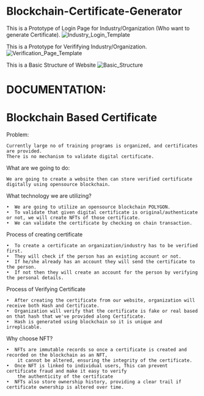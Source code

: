 # Blockchain-Certificate-Generator

This is a Prototype of Login Page for Industry/Organization (Who want to generate Certificate).
![Industry_Login_Template](https://github.com/Himesh-032/blockchain-certificate-generator/assets/145576571/637bcf1d-1d16-47fe-b84d-6ef742c0db9c)


This is a Prototype for Verififying Industry/Organization.
![Verification_Page_Template](https://github.com/Himesh-032/blockchain-certificate-generator/assets/145576571/15e48cf1-a389-46ed-b65e-e7f51bb0d38c)


This is a Basic Structure of Website
![Basic_Structure](https://github.com/Himesh-032/blockchain-certificate-generator/assets/145576571/971c090d-edf0-4c43-90aa-aca90899370e)

# DOCUMENTATION:

# Blockchain Based Certificate

Problem:

    Currently large no of training programs is organized, and certificates are provided.
    There is no mechanism to validate digital certificate.

What are we going to do:
    
    We are going to create a website then can store verified certificate digitally using opensource blockchain.

What technology we are utilizing?

    •  We are going to utilize an opensource blockchain POLYGON.
    •  To validate that given digital certificate is original/authenticate or not, we will create NFTs of those certificate.
    •  We can validate the certificate by checking on chain transaction.
 
Process of creating certificate

    •  To create a certificate an organization/industry has to be verified first.
    •  They will check if the person has an existing account or not.
    •  If he/she already has an account they will send the certificate to the person.
    •  If not then they will create an account for the person by verifying the personal details.

Process of Verifying Certificate

    •  After creating the certificate from our website, organization will receive both Hash and Certificate.
    •  Organization will verify that the certificate is fake or real based on that hash that we've provided along Certificate.
    •  Hash is generated using blockchain so it is unique and irreplicable.

Why choose NFT?

    •  NFTs are immutable records so once a certificate is created and recorded on the blockchain as an NFT,
        it cannot be altered, ensuring the integrity of the certificate.
    •  Once NFT is linked to individual users, This can prevent certificate fraud and make it easy to verify
        the authenticity of the certificate
    •  NFTs also store ownership history, providing a clear trail if certificate ownership is altered over time.



